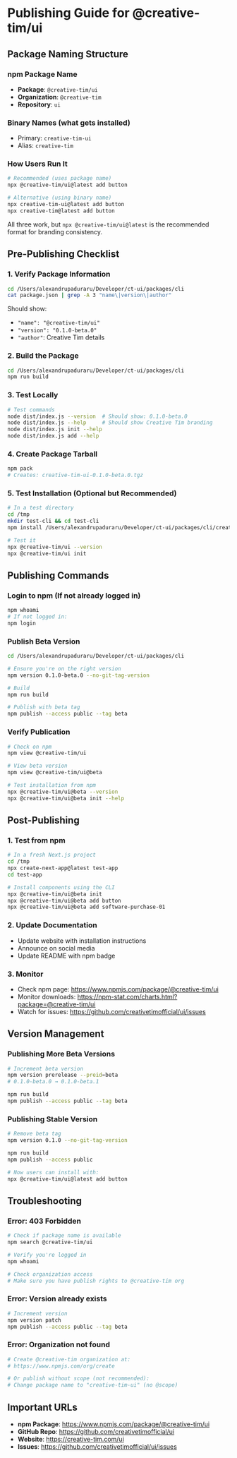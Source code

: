 # Publishing Guide for @creative-tim/ui

## Package Naming Structure

### npm Package Name
- **Package**: `@creative-tim/ui`
- **Organization**: `@creative-tim`
- **Repository**: `ui`

### Binary Names (what gets installed)
- Primary: `creative-tim-ui`
- Alias: `creative-tim`

### How Users Run It
```bash
# Recommended (uses package name)
npx @creative-tim/ui@latest add button

# Alternative (using binary name)
npx creative-tim-ui@latest add button
npx creative-tim@latest add button
```

All three work, but `npx @creative-tim/ui@latest` is the recommended format for branding consistency.

## Pre-Publishing Checklist

### 1. Verify Package Information
```bash
cd /Users/alexandrupaduraru/Developer/ct-ui/packages/cli
cat package.json | grep -A 3 "name\|version\|author"
```

Should show:
- `"name": "@creative-tim/ui"`
- `"version": "0.1.0-beta.0"`
- `"author"`: Creative Tim details

### 2. Build the Package
```bash
cd /Users/alexandrupaduraru/Developer/ct-ui/packages/cli
npm run build
```

### 3. Test Locally
```bash
# Test commands
node dist/index.js --version  # Should show: 0.1.0-beta.0
node dist/index.js --help     # Should show Creative Tim branding
node dist/index.js init --help
node dist/index.js add --help
```

### 4. Create Package Tarball
```bash
npm pack
# Creates: creative-tim-ui-0.1.0-beta.0.tgz
```

### 5. Test Installation (Optional but Recommended)
```bash
# In a test directory
cd /tmp
mkdir test-cli && cd test-cli
npm install /Users/alexandrupaduraru/Developer/ct-ui/packages/cli/creative-tim-ui-0.1.0-beta.0.tgz

# Test it
npx @creative-tim/ui --version
npx @creative-tim/ui init
```

## Publishing Commands

### Login to npm (If not already logged in)
```bash
npm whoami
# If not logged in:
npm login
```

### Publish Beta Version
```bash
cd /Users/alexandrupaduraru/Developer/ct-ui/packages/cli

# Ensure you're on the right version
npm version 0.1.0-beta.0 --no-git-tag-version

# Build
npm run build

# Publish with beta tag
npm publish --access public --tag beta
```

### Verify Publication
```bash
# Check on npm
npm view @creative-tim/ui

# View beta version
npm view @creative-tim/ui@beta

# Test installation from npm
npx @creative-tim/ui@beta --version
npx @creative-tim/ui@beta init --help
```

## Post-Publishing

### 1. Test from npm
```bash
# In a fresh Next.js project
cd /tmp
npx create-next-app@latest test-app
cd test-app

# Install components using the CLI
npx @creative-tim/ui@beta init
npx @creative-tim/ui@beta add button
npx @creative-tim/ui@beta add software-purchase-01
```

### 2. Update Documentation
- Update website with installation instructions
- Announce on social media
- Update README with npm badge

### 3. Monitor
- Check npm page: https://www.npmjs.com/package/@creative-tim/ui
- Monitor downloads: https://npm-stat.com/charts.html?package=@creative-tim/ui
- Watch for issues: https://github.com/creativetimofficial/ui/issues

## Version Management

### Publishing More Beta Versions
```bash
# Increment beta version
npm version prerelease --preid=beta
# 0.1.0-beta.0 → 0.1.0-beta.1

npm run build
npm publish --access public --tag beta
```

### Publishing Stable Version
```bash
# Remove beta tag
npm version 0.1.0 --no-git-tag-version

npm run build
npm publish --access public

# Now users can install with:
npx @creative-tim/ui@latest add button
```

## Troubleshooting

### Error: 403 Forbidden
```bash
# Check if package name is available
npm search @creative-tim/ui

# Verify you're logged in
npm whoami

# Check organization access
# Make sure you have publish rights to @creative-tim org
```

### Error: Version already exists
```bash
# Increment version
npm version patch
npm publish --access public --tag beta
```

### Error: Organization not found
```bash
# Create @creative-tim organization at:
# https://www.npmjs.com/org/create

# Or publish without scope (not recommended):
# Change package name to "creative-tim-ui" (no @scope)
```

## Important URLs

- **npm Package**: https://www.npmjs.com/package/@creative-tim/ui
- **GitHub Repo**: https://github.com/creativetimofficial/ui
- **Website**: https://creative-tim.com/ui
- **Issues**: https://github.com/creativetimofficial/ui/issues

